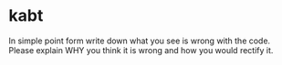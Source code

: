 # kabt
In simple point form write down what you see is wrong with the code. Please explain WHY you think it is wrong and how you would rectify it.
